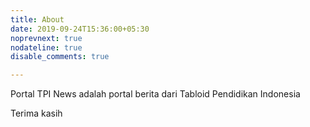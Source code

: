 ```yaml
---
title: About
date: 2019-09-24T15:36:00+05:30
noprevnext: true
nodateline: true
disable_comments: true

---
```


Portal TPI News adalah portal berita dari Tabloid Pendidikan Indonesia

Terima kasih
